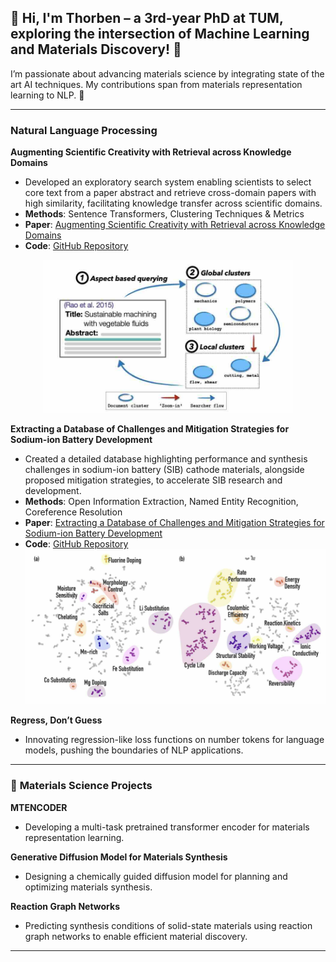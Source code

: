 ## 👋 Hi, I'm Thorben – a 3rd-year PhD at TUM, exploring the intersection of Machine Learning and Materials Discovery! 🚀  

I’m passionate about advancing materials science by integrating state of the art AI techniques. My contributions span from materials representation learning to NLP. 🌟  

---
### Natural Language Processing

**Augmenting Scientific Creativity with Retrieval across Knowledge Domains**  
- Developed an exploratory search system enabling scientists to select core text from a paper abstract and retrieve cross-domain papers with high similarity, facilitating knowledge transfer across scientific domains.  
- **Methods**: Sentence Transformers, Clustering Techniques & Metrics  
- **Paper**: [Augmenting Scientific Creativity with Retrieval across Knowledge Domains](https://arxiv.org/pdf/2206.01328)  
- **Code**: [GitHub Repository](https://github.com/olivettigroup/cross-domain-exploration)  
<div align="center">
  <img src="scientific_creativity.jpg" alt="Scientific Creativity" width="400"/>
</div>

**Extracting a Database of Challenges and Mitigation Strategies for Sodium-ion Battery Development**  
- Created a detailed database highlighting performance and synthesis challenges in sodium-ion battery (SIB) cathode materials, alongside proposed mitigation strategies, to accelerate SIB research and development.
- **Methods**: Open Information Extraction, Named Entity Recognition, Coreference Resolution 
- **Paper**: [Extracting a Database of Challenges and Mitigation Strategies for Sodium-ion Battery Development](https://openreview.net/pdf?id=3GiwwOJ1be)  
- **Code**: [GitHub Repository](https://github.com/olivettigroup/NLP4SIB)  
  <div align="center">
    <img src="sib_cluster.jpg" alt="SIB Challenges" width="600"/>
  </div> 

**Regress, Don’t Guess**  
- Innovating regression-like loss functions on number tokens for language models, pushing the boundaries of NLP applications.  

---

### 🧪 **Materials Science Projects**  
**MTENCODER**  
- Developing a multi-task pretrained transformer encoder for materials representation learning.  

**Generative Diffusion Model for Materials Synthesis**  
- Designing a chemically guided diffusion model for planning and optimizing materials synthesis.  

**Reaction Graph Networks**  
- Predicting synthesis conditions of solid-state materials using reaction graph networks to enable efficient material discovery.  

---
